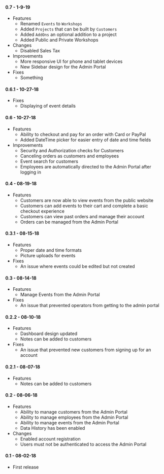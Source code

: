 #### 0.7 - 1-9-19

- Features
  - Renamed `Events` to `Workshops`
  - Added `Projects` that can be built by `Customers`
  - Added `AddOns` an optional addition to a project
  - Added Public and Private Workshops
- Changes
  - Disabled Sales Tax
- Improvements
  - More responsive UI for phone and tablet devices
  - New Sidebar design for the Admin Portal
- Fixes
  - Something

#### 0.6.1 - 10-27-18

- Fixes
  - Displaying of event details

#### 0.6 - 10-27-18

- Features
  - Ability to checkout and pay for an order with Card or PayPal
  - Added DateTime picker for easier entry of date and time fields
- Improvements
  - Security and Authorization checks for Customers
  - Canceling orders as customers and employees
  - Event search for customers
  - Employees are automatically directed to the Admin Portal after logging in

#### 0.4 - 08-19-18

- Features
  - Customers are now able to view events from the public website
  - Customers can add events to their cart and complete a basic checkout experience
  - Customers can view past orders and manage their account
  - Orders can be managed from the Admin Portal

#### 0.3.1 - 08-15-18

- Features
  - Proper date and time formats
  - Picture uploads for events
- Fixes
  - An issue where events could be edited but not created

#### 0.3 - 08-14-18

- Features
  - Manage Events from the Admin Portal
- Fixes
  - An issue that prevented operators from getting to the admin portal

#### 0.2.2 - 08-10-18

- Features
  - Dashboard design updated
  - Notes can be added to customers
- Fixes
  - An issue that prevented new customers from signing up for an account

#### 0.2.1 - 08-07-18

- Features
  - Notes can be added to customers

#### 0.2 - 08-06-18

- Features
  - Ability to manage customers from the Admin Portal
  - Ability to manage employees from the Admin Portal
  - Ability to manage events from the Admin Portal
  - Data History has been enabled
- Changes
  - Enabled account registration
  - Users must not be authenticated to access the Admin Portal

#### 0.1 - 08-02-18

- First release
